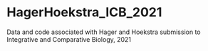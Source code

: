 # HagerHoekstra_ICB_2021
Data and code associated with Hager and Hoekstra submission to Integrative and Comparative Biology, 2021
